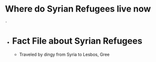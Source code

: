 # Where do Syrian Refugees live now
	-
- # Fact File about Syrian Refugees
	- Traveled by dingy from Syria to Lesbos, Gree